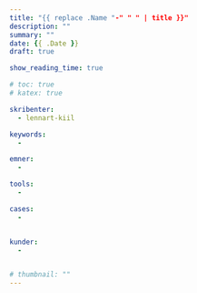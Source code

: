 ```yaml
---
title: "{{ replace .Name "-" " " | title }}"
description: ""
summary: ""
date: {{ .Date }}
draft: true

show_reading_time: true

# toc: true
# katex: true

skribenter:
  - lennart-kiil

keywords:
  -

emner:
  -

tools:
  -

cases:
  -


kunder:
  -


# thumbnail: ""
---
```


